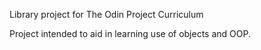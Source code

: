 Library project for The Odin Project Curriculum

Project intended to aid in learning use of objects and OOP.
